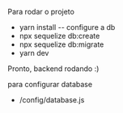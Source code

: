 Para rodar o projeto
  - yarn install
  -- configure a db
  - npx sequelize db:create 
  - npx sequelize db:migrate
  - yarn dev

  Pronto, backend rodando :)

para configurar database
  - /config/database.js